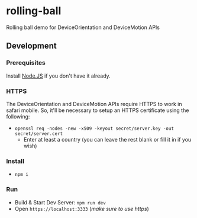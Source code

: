 # rolling-ball #

Rolling ball demo for DeviceOrientation and DeviceMotion APIs

## Development ##

### Prerequisites ###

Install [Node.JS](https://nodejs.org) if you don't have it already.

### HTTPS ###

The DeviceOrientation and DeviceMotion APIs require HTTPS to work in safari mobile.
So, it'll be necessary to setup an HTTPS certificate using the following:

- `openssl req -nodes -new -x509 -keyout secret/server.key -out secret/server.cert`
  - Enter at least a country (you can leave the rest blank or fill it in if you wish)

### Install ###

- `npm i`

### Run ###

- Build & Start Dev Server: `npm run dev`
- Open `https://localhost:3333` (*make sure to use https*)
